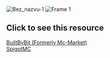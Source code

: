 ![Bez_nazvu-1](https://user-images.githubusercontent.com/65062119/198561453-682589ff-152b-4761-af1d-ddb082f60e7f.png)
![Frame 1](https://user-images.githubusercontent.com/65062119/198561491-1adde69b-865c-47aa-8038-18ec9d9cf4f7.png)

## Click to see this resource <br>
[BuiltByBit (Formerly Mc-Market)](https://builtbybit.com/resources/epicchatpro-chat-management-plugin.25086/) <br>
[SpigotMC](https://www.spigotmc.org/resources/%E2%9C%A8-epicchatpro-chat-management-plugin.105502/) <br>
